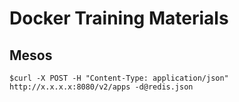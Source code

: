 # Docker Training Materials


## Mesos

```shell
$curl -X POST -H "Content-Type: application/json" http://x.x.x.x:8080/v2/apps -d@redis.json
```
